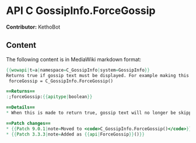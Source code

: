 # API C GossipInfo.ForceGossip

**Contributor:** KethoBot

## Content

The following content is in MediaWiki markdown format:

```mediawiki
{{wowapi|t=a|namespace=C_GossipInfo|system=GossipInfo}}
Returns true if gossip text must be displayed. For example making this return true shows the Banker gossip.
 forceGossip = C_GossipInfo.ForceGossip()

==Returns==
:;forceGossip:{{apitype|boolean}}

==Details==
* When this is made to return true, gossip text will no longer be skipped if there is only one non-gossip option. For example when speaking to the Banker.

==Patch changes==
* {{Patch 9.0.1|note=Moved to <code>C_GossipInfo.ForceGossip()</code>}}
* {{Patch 3.3.3|note=Added as {{api|ForceGossip}}()}}
```
